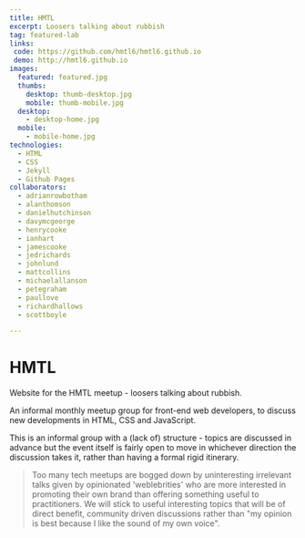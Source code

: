 ```yaml
---
title: HMTL
excerpt: Loosers talking about rubbish
tag: featured-lab
links:
 code: https://github.com/hmtl6/hmtl6.github.io
 demo: http://hmtl6.github.io
images:
  featured: featured.jpg
  thumbs:
    desktop: thumb-desktop.jpg
    mobile: thumb-mobile.jpg
  desktop:
    - desktop-home.jpg
  mobile:
    - mobile-home.jpg
technologies:
  - HTML
  - CSS
  - Jekyll
  - Github Pages
collaborators:
  - adrianrowbotham
  - alanthomson
  - danielhutchinson
  - davymcgeorge
  - henrycooke
  - ianhart
  - jamescooke
  - jedrichards
  - johnlund
  - mattcollins
  - michaelallanson
  - petegraham
  - paullove
  - richardhallows
  - scottboyle

---
```


# HMTL

Website for the HMTL meetup - loosers talking about rubbish.

An informal monthly meetup group for front-end web developers, to discuss new developments in HTML, CSS and JavaScript.

This is an informal group with a (lack of) structure - topics are discussed in advance but the event itself is fairly open to move in whichever direction the discussion takes it, rather than having a formal rigid itinerary.

> Too many tech meetups are bogged down by uninteresting irrelevant talks given by opinionated 'weblebrities' who are more interested in promoting their own brand than offering something useful to practitioners. We will stick to useful interesting topics that will be of direct benefit, community driven discussions rather than "my opinion is best because I like the sound of my own voice".
